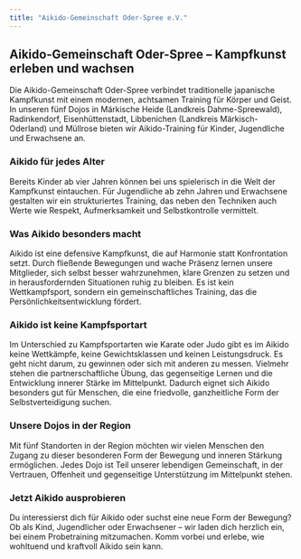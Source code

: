 ```yaml
---
title: "Aikido-Gemeinschaft Oder-Spree e.V."
---
```

## Aikido-Gemeinschaft Oder-Spree – Kampfkunst erleben und wachsen

Die Aikido-Gemeinschaft Oder-Spree verbindet traditionelle japanische Kampfkunst mit einem modernen, achtsamen Training für Körper und Geist. In unseren fünf Dojos in Märkische Heide (Landkreis Dahme-Spreewald), Radinkendorf, Eisenhüttenstadt, Libbenichen (Landkreis Märkisch-Oderland) und Müllrose bieten wir Aikido-Training für Kinder, Jugendliche und Erwachsene an.

### Aikido für jedes Alter

Bereits Kinder ab vier Jahren können bei uns spielerisch in die Welt der Kampfkunst eintauchen. Für Jugendliche ab zehn Jahren und Erwachsene gestalten wir ein strukturiertes Training, das neben den Techniken auch Werte wie Respekt, Aufmerksamkeit und Selbstkontrolle vermittelt.

### Was Aikido besonders macht

Aikido ist eine defensive Kampfkunst, die auf Harmonie statt Konfrontation setzt. Durch fließende Bewegungen und wache Präsenz lernen unsere Mitglieder, sich selbst besser wahrzunehmen, klare Grenzen zu setzen und in herausfordernden Situationen ruhig zu bleiben. Es ist kein Wettkampfsport, sondern ein gemeinschaftliches Training, das die Persönlichkeitsentwicklung fördert.

### Aikido ist keine Kampfsportart

Im Unterschied zu Kampfsportarten wie Karate oder Judo gibt es im Aikido keine Wettkämpfe, keine Gewichtsklassen und keinen Leistungsdruck. Es geht nicht darum, zu gewinnen oder sich mit anderen zu messen. Vielmehr stehen die partnerschaftliche Übung, das gegenseitige Lernen und die Entwicklung innerer Stärke im Mittelpunkt. Dadurch eignet sich Aikido besonders gut für Menschen, die eine friedvolle, ganzheitliche Form der Selbstverteidigung suchen.

### Unsere Dojos in der Region

Mit fünf Standorten in der Region möchten wir vielen Menschen den Zugang zu dieser besonderen Form der Bewegung und inneren Stärkung ermöglichen. Jedes Dojo ist Teil unserer lebendigen Gemeinschaft, in der Vertrauen, Offenheit und gegenseitige Unterstützung im Mittelpunkt stehen.

### Jetzt Aikido ausprobieren

Du interessierst dich für Aikido oder suchst eine neue Form der Bewegung? Ob als Kind, Jugendlicher oder Erwachsener – wir laden dich herzlich ein, bei einem Probetraining mitzumachen. Komm vorbei und erlebe, wie wohltuend und kraftvoll Aikido sein kann.